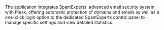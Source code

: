 The application integrates SpamExperts' advanced email security system with Plesk, offering automatic protection of domains and emails as well as a one-click login option to the dedicated SpamExperts control panel to manage specific settings and view detailed statistics.